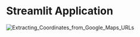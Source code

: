 # Streamlit Application

![Extracting_Coordinates_from_Google_Maps_URLs](https://github.com/Umersaeed81/application_1/tree/main/Extracting_Coordinates_from_Google_Maps_URLs)
